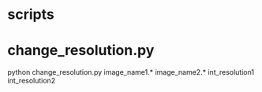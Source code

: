# scripts
# change_resolution.py
  python change_resolution.py image_name1.* image_name2.* int_resolution1 int_resolution2
